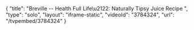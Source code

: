 {
    "title": "Breville -- Health Full Life\u2122: Naturally Tipsy Juice Recipe ",
    "type": "solo",
    "layout": "iframe-static",
    "videoId": "3784324",
    "url": "\/tvpembed\/3784324"
}